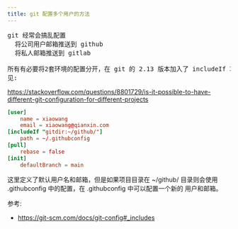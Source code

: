 ```yaml
---
title: git 配置多个用户的方法
---
```

<pre>
git 经常会搞乱配置 
  将公司用户邮箱推送到 github 
  将私人邮箱推送到 gitlab

所有有必要将2套环境的配置分开，在 git 的 2.13 版本加入了 includeIf 功能：在不同的目录导入不同的配置。
见:
</pre>
 https://stackoverflow.com/questions/8801729/is-it-possible-to-have-different-git-configuration-for-different-projects
```toml
[user]
    name = xiaowang
    email = xiaowang@qianxin.com
[includeIf "gitdir:~/github/"]
    path = ~/.githubconfig
[pull]
	rebase = false
[init]
	defaultBranch = main
```
这里定义了默认用户名和邮箱，但是如果项目目录在 ~/github/ 目录则会使用 .githubconfig 中的配置，在 .githubconfig 中可以配置一个新的
用户和邮箱。

参考:
* https://git-scm.com/docs/git-config#_includes
